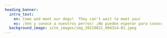 ```yaml
---
heading_banner:
  intro_text:
    en: Come and meet our dogs!  They can't wait to meet you!
    es: ¡Ven y conoce a nuestros perros! ¡No pueden esperar para conocerte!
  background_image: site_images/img_20210821_094314-01.jpeg
---
```

